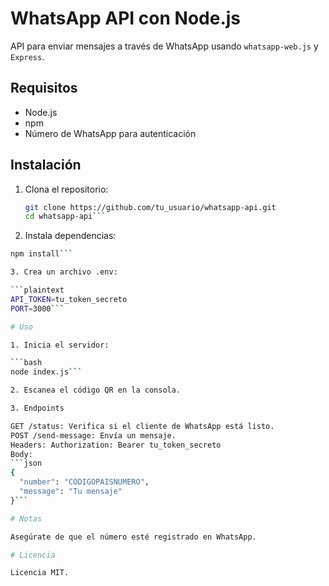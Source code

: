 # WhatsApp API con Node.js

API para enviar mensajes a través de WhatsApp usando `whatsapp-web.js` y `Express`.

## Requisitos

- Node.js
- npm
- Número de WhatsApp para autenticación

## Instalación

1. Clona el repositorio:
   ```bash
   git clone https://github.com/tu_usuario/whatsapp-api.git
   cd whatsapp-api```

2. Instala dependencias:
```bash
npm install```

3. Crea un archivo .env:

```plaintext
API_TOKEN=tu_token_secreto
PORT=3000```

# Uso

1. Inicia el servidor:

```bash
node index.js```

2. Escanea el código QR en la consola.

3. Endpoints

GET /status: Verifica si el cliente de WhatsApp está listo.
POST /send-message: Envía un mensaje.
Headers: Authorization: Bearer tu_token_secreto
Body:
```json
{
  "number": "CODIGOPAISNUMERO",
  "message": "Tu mensaje"
}```

# Notas

Asegúrate de que el número esté registrado en WhatsApp.

# Licencia

Licencia MIT.